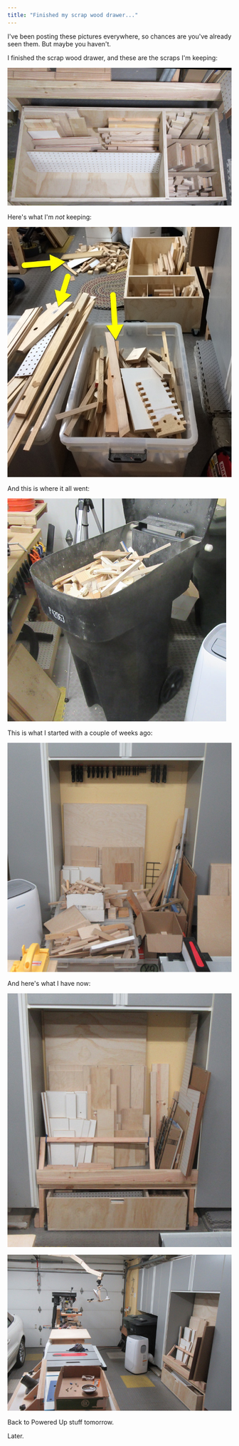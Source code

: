 ```yaml
---
title: "Finished my scrap wood drawer..."
---
```

I've been posting these pictures everywhere, so chances are you've already seen them. But maybe you haven't.

I finished the scrap wood drawer, and these are the scraps I'm keeping:

![](/assets/images-posts/2019-02-12.1.01.jpg)

Here's what I'm *not* keeping:

![](/assets/images-posts/2019-02-12.1.02.jpg)

And this is where it all went:

![](/assets/images-posts/2019-02-12.1.03.jpg)

This is what I started with a couple of weeks ago:

![](/assets/images-posts/2019-02-12.1.04.jpg)

And here's what I have now:

![](/assets/images-posts/2019-02-12.1.05.jpg)

![](/assets/images-posts/2019-02-12.1.06.jpg)

Back to Powered Up stuff tomorrow.

Later.
